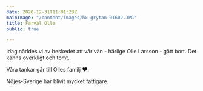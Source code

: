 ```yaml
---
date: 2020-12-31T11:01:23Z
mainImage: "/content/images/hx-grytan-01602.JPG"
title: Farväl Olle
public: true

---
```

Idag nåddes vi av beskedet att vår vän - härlige Olle Larsson - gått bort. Det känns overkligt och tomt.

Våra tankar går till Olles familj ❤️.

Nöjes-Sverige har blivit mycket fattigare.